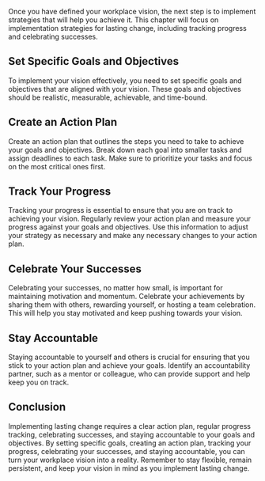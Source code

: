 
Once you have defined your workplace vision, the next step is to implement strategies that will help you achieve it. This chapter will focus on implementation strategies for lasting change, including tracking progress and celebrating successes.

Set Specific Goals and Objectives
---------------------------------

To implement your vision effectively, you need to set specific goals and objectives that are aligned with your vision. These goals and objectives should be realistic, measurable, achievable, and time-bound.

Create an Action Plan
---------------------

Create an action plan that outlines the steps you need to take to achieve your goals and objectives. Break down each goal into smaller tasks and assign deadlines to each task. Make sure to prioritize your tasks and focus on the most critical ones first.

Track Your Progress
-------------------

Tracking your progress is essential to ensure that you are on track to achieving your vision. Regularly review your action plan and measure your progress against your goals and objectives. Use this information to adjust your strategy as necessary and make any necessary changes to your action plan.

Celebrate Your Successes
------------------------

Celebrating your successes, no matter how small, is important for maintaining motivation and momentum. Celebrate your achievements by sharing them with others, rewarding yourself, or hosting a team celebration. This will help you stay motivated and keep pushing towards your vision.

Stay Accountable
----------------

Staying accountable to yourself and others is crucial for ensuring that you stick to your action plan and achieve your goals. Identify an accountability partner, such as a mentor or colleague, who can provide support and help keep you on track.

Conclusion
----------

Implementing lasting change requires a clear action plan, regular progress tracking, celebrating successes, and staying accountable to your goals and objectives. By setting specific goals, creating an action plan, tracking your progress, celebrating your successes, and staying accountable, you can turn your workplace vision into a reality. Remember to stay flexible, remain persistent, and keep your vision in mind as you implement lasting change.
